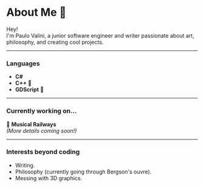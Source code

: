 # About Me 🦉  

Hey!  
I'm Paulo Valini, a junior software engineer and writer passionate about art, philosophy, and creating cool projects.

---

### **Languages**  
- **C#**
- **C++** 🌱  
- **GDScript** 🌱

---

### **Currently working on...**  
🚂 **Musical Railways**   
*(More details coming soon!)*  

---

### **Interests beyond coding**  
- Writing.
- Philosophy (currently going through Bergson's ouvre).
- Messing with 3D graphics. 
